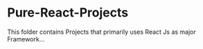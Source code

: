 # Pure-React-Projects
This folder contains Projects that primarily uses React Js as major Framework...
